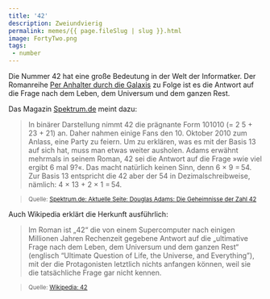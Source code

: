 ```yaml
---
title: '42'
description: Zweiundvierig
permalink: memes/{{ page.fileSlug | slug }}.html
image: FortyTwo.png
tags: 
 - number
---
```

Die Nummer 42 hat eine große Bedeutung in der Welt der Informatker.
Der Romanreihe [Per Anhalter durch die Galaxis](https://de.wikipedia.org/wiki/Per_Anhalter_durch_die_Galaxis) zu Folge ist es die
Antwort auf die Frage nach dem Leben, dem Universum und dem ganzen Rest.

Das Magazin [Spektrum.de](https://www.spektrumverlag.de/) meint dazu:
> In binärer Darstellung nimmt 42 die prägnante Form 101010 (= 2 5 + 23 + 21) an. 
Daher nahmen einige Fans den 10. Oktober 2010 zum Anlass, eine Party zu feiern. 
Um zu erklären, was es mit der Basis 13 auf sich hat, muss man etwas weiter ausholen. 
Adams erwähnt mehrmals in seinem Roman, 42 sei die Antwort auf die Frage »wie viel ergibt 6 mal 9?«. 
Das macht natürlich keinen Sinn, denn 6 × 9 = 54. 
Zur Basis 13 entspricht die 42 aber der 54 in Dezimalschreibweise, 
nämlich: 4 × 13 + 2 × 1 = 54.

> <small>Quelle: [Spektrum.de: Aktuelle Seite: Douglas Adams: Die Geheimnisse der Zahl 42](https://www.spektrum.de/news/die-geheimnisse-der-zahl-42/1779027)</small>

Auch Wikipedia erklärt die Herkunft ausführlich:
> Im Roman ist „42“ die von einem Supercomputer nach einigen Millionen Jahren 
Rechenzeit gegebene Antwort auf die „ultimative Frage nach dem Leben, 
dem Universum und dem ganzen Rest“ (englisch “Ultimate Question of Life, the Universe, and Everything”), 
mit der die Protagonisten letztlich nichts anfangen können, 
weil sie die tatsächliche Frage gar nicht kennen. 

> <small>Quelle: [Wikipedia: 42](https://de.wikipedia.org/wiki/42_(Antwort))</small>
